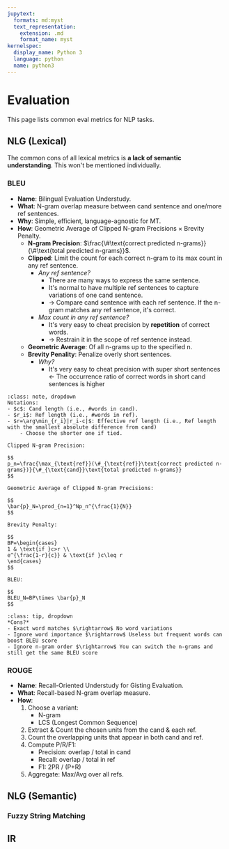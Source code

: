 ```yaml
---
jupytext:
  formats: md:myst
  text_representation:
    extension: .md
    format_name: myst
kernelspec:
  display_name: Python 3
  language: python
  name: python3
---
```

# Evaluation
This page lists common eval metrics for NLP tasks.

## NLG (Lexical)
The common cons of all lexical metrics is **a lack of semantic understanding**. This won't be mentioned individually.

### BLEU
- **Name**: Bilingual Evaluation Understudy.
- **What**: N-gram overlap measure between cand sentence and one/more ref sentences.
- **Why**: Simple, efficient, language-agnostic for MT.
- **How**: Geometric Average of Clipped N-gram Precisions $\times$ Brevity Penalty.
    - **N-gram Precision**: $\frac{\#\text{correct predicted n-grams}}{\#\text{total predicted n-grams}}$.
    - **Clipped**: Limit the count for each correct n-gram to its max count in any ref sentence.
        - *Any ref sentence?*
            - There are many ways to express the same sentence.
            - It's normal to have multiple ref sentences to capture variations of one cand sentence.
            - $\rightarrow$ Compare cand sentence with each ref sentence. If the n-gram matches any ref sentence, it's correct.
        - *Max count in any ref sentence?*
            - It's very easy to cheat precision by **repetition** of correct words.
            - $\rightarrow$ Restrain it in the scope of ref sentence instead.
    - **Geometric Average**: Of all n-grams up to the specified n.
    - **Brevity Penality**: Penalize overly short sentences.
        - *Why?*
            - It's very easy to cheat precision with super short sentences $\leftarrow$ The occurrence ratio of correct words in short cand sentences is higher

```{admonition} Math
:class: note, dropdown
Notations:
- $c$: Cand length (i.e., #words in cand).
- $r_i$: Ref length (i.e., #words in ref).
- $r=\arg\min_{r_i}|r_i-c|$: Effective ref length (i.e., Ref length with the smallest absolute difference from cand)
    - Choose the shorter one if tied.

Clipped N-gram Precision:

$$
p_n=\frac{\max_{\text{ref}}(\#_{\text{ref}}\text{correct predicted n-grams})}{\#_{\text{cand}}\text{total predicted n-grams}}
$$

Geometric Average of Clipped N-gram Precisions:

$$
\bar{p}_N=\prod_{n=1}^Np_n^{\frac{1}{N}}
$$

Brevity Penalty:

$$
BP=\begin{cases}
1 & \text{if }c>r \\
e^{\frac{1-r}{c}} & \text{if }c\leq r
\end{cases}
$$

BLEU:

$$
BLEU_N=BP\times \bar{p}_N
$$
```

```{admonition} Q&A
:class: tip, dropdown
*Cons?*
- Exact word matches $\rightarrow$ No word variations
- Ignore word importance $\rightarrow$ Useless but frequent words can boost BLEU score
- Ignore n-gram order $\rightarrow$ You can switch the n-grams and still get the same BLEU score
```

### ROUGE
- **Name**: Recall-Oriented Understudy for Gisting Evaluation.
- **What**: Recall-based N-gram overlap measure.
- **How**:
    1. Choose a variant:
        - N-gram
        - LCS (Longest Common Sequence)
    2. Extract & Count the chosen units from the cand & each ref.
    3. Count the overlapping units that appear in both cand and ref.
    4. Compute P/R/F1:
        - Precision: overlap / total in cand
        - Recall: overlap / total in ref
        - F1: 2PR / (P+R)
    5. Aggregate: Max/Avg over all refs.

## NLG (Semantic)

### Fuzzy String Matching

## IR
### 